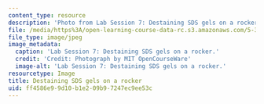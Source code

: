 ```yaml
---
content_type: resource
description: 'Photo from Lab Session 7: Destaining SDS gels on a rocker.'
file: /media/https%3A/open-learning-course-data-rc.s3.amazonaws.com/5-36-biochemistry-laboratory-spring-2009/ff4586e99d10b1e209b97247ec9ee53c_Lab7_4.jpg
file_type: image/jpeg
image_metadata:
  caption: 'Lab Session 7: Destaining SDS gels on a rocker.'
  credit: 'Credit: Photograph by MIT OpenCourseWare'
  image-alt: 'Lab Session 7: Destaining SDS gels on a rocker.'
resourcetype: Image
title: Destaining SDS gels on a rocker
uid: ff4586e9-9d10-b1e2-09b9-7247ec9ee53c
---
```

